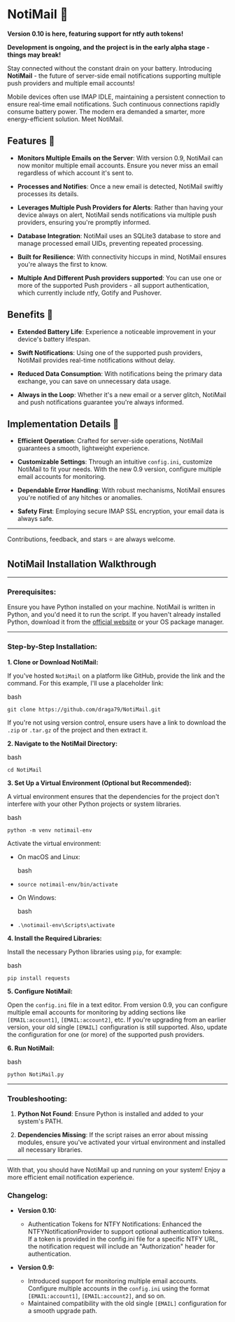 # NotiMail 📧

**Version 0.10 is here, featuring support for ntfy auth tokens!**

**Development is ongoing, and the project is in the early alpha stage - things may break!**

Stay connected without the constant drain on your battery. Introducing **NotiMail** - the future of server-side email notifications supporting multiple push providers and multiple email accounts!

Mobile devices often use IMAP IDLE, maintaining a persistent connection to ensure real-time email notifications. Such continuous connections rapidly consume battery power. The modern era demanded a smarter, more energy-efficient solution. Meet NotiMail.

## Features 🌟

-   **Monitors Multiple Emails on the Server**: With version 0.9, NotiMail can now monitor multiple email accounts. Ensure you never miss an email regardless of which account it's sent to.
    
-   **Processes and Notifies**: Once a new email is detected, NotiMail swiftly processes its details.
    
-   **Leverages Multiple Push Providers for Alerts**: Rather than having your device always on alert, NotiMail sends notifications via multiple push providers, ensuring you're promptly informed.

-   **Database Integration**: NotiMail uses an SQLite3 database to store and manage processed email UIDs, preventing repeated processing.
    
-   **Built for Resilience**: With connectivity hiccups in mind, NotiMail ensures you're always the first to know.

-   **Multiple And Different Push providers supported**: You can use one or more of the supported Push providers - all support authentication, which currently include ntfy, Gotify and Pushover.
    

## Benefits 🚀

-   **Extended Battery Life**: Experience a noticeable improvement in your device's battery lifespan.
    
-   **Swift Notifications**: Using one of the supported push providers, NotiMail provides real-time notifications without delay.
    
-   **Reduced Data Consumption**: With notifications being the primary data exchange, you can save on unnecessary data usage.
    
-   **Always in the Loop**: Whether it's a new email or a server glitch, NotiMail and push notifications guarantee you're always informed.
    

## Implementation Details 🔧

-   **Efficient Operation**: Crafted for server-side operations, NotiMail guarantees a smooth, lightweight experience.
    
-   **Customizable Settings**: Through an intuitive `config.ini`, customize NotiMail to fit your needs. With the new 0.9 version, configure multiple email accounts for monitoring.
    
-   **Dependable Error Handling**: With robust mechanisms, NotiMail ensures you're notified of any hitches or anomalies.
    
-   **Safety First**: Employing secure IMAP SSL encryption, your email data is always safe.
    

----------

Contributions, feedback, and stars ⭐ are always welcome.


## NotiMail Installation Walkthrough

----------

### Prerequisites:

Ensure you have Python installed on your machine. NotiMail is written in Python, and you'd need it to run the script. If you haven't already installed Python, download it from the [official website](https://www.python.org/downloads/) or your OS package manager.

----------

### Step-by-Step Installation:

**1. Clone or Download NotiMail:**

If you've hosted `NotiMail` on a platform like GitHub, provide the link and the command. For this example, I'll use a placeholder link:

bash

`git clone https://github.com/draga79/NotiMail.git` 

If you're not using version control, ensure users have a link to download the `.zip` or `.tar.gz` of the project and then extract it.

**2. Navigate to the NotiMail Directory:**

bash

`cd NotiMail` 

**3. Set Up a Virtual Environment (Optional but Recommended):**

A virtual environment ensures that the dependencies for the project don't interfere with your other Python projects or system libraries.

bash

`python -m venv notimail-env` 

Activate the virtual environment:

-   On macOS and Linux:
    
    bash
    

-   `source notimail-env/bin/activate` 
    
-   On Windows:
    
    bash
    

-   `.\notimail-env\Scripts\activate` 
    

**4. Install the Required Libraries:**

Install the necessary Python libraries using `pip`, for example:

bash

`pip install requests` 

**5. Configure NotiMail:**

Open the `config.ini` file in a text editor. From version 0.9, you can configure multiple email accounts for monitoring by adding sections like `[EMAIL:account1]`, `[EMAIL:account2]`, etc. If you're upgrading from an earlier version, your old single `[EMAIL]` configuration is still supported. Also, update the configuration for one (or more) of the supported push providers.

**6. Run NotiMail:**

bash

`python NotiMail.py` 

----------

### Troubleshooting:

1.  **Python Not Found**: Ensure Python is installed and added to your system's PATH.
    
3.  **Dependencies Missing**: If the script raises an error about missing modules, ensure you've activated your virtual environment and installed all necessary libraries.
    

----------

With that, you should have NotiMail up and running on your system! Enjoy a more efficient email notification experience.

### Changelog:

-   **Version 0.10:**
    -   Authentication Tokens for NTFY Notifications: Enhanced the NTFYNotificationProvider to support optional authentication tokens. If a token is provided in the config.ini file for a specific NTFY URL, the notification request will include an "Authorization" header for authentication.

-   **Version 0.9:**
    -   Introduced support for monitoring multiple email accounts. Configure multiple accounts in the `config.ini` using the format `[EMAIL:account1]`, `[EMAIL:account2]`, and so on.
    -   Maintained compatibility with the old single `[EMAIL]` configuration for a smooth upgrade path.

